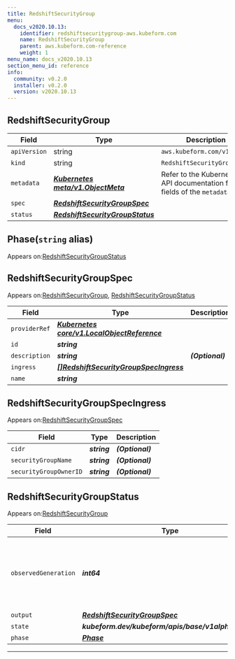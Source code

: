 ```yaml
---
title: RedshiftSecurityGroup
menu:
  docs_v2020.10.13:
    identifier: redshiftsecuritygroup-aws.kubeform.com
    name: RedshiftSecurityGroup
    parent: aws.kubeform.com-reference
    weight: 1
menu_name: docs_v2020.10.13
section_menu_id: reference
info:
  community: v0.2.0
  installer: v0.2.0
  version: v2020.10.13
---
```


## RedshiftSecurityGroup
| Field | Type | Description |
| ------ | ----- | ----------- |
| `apiVersion` | string | `aws.kubeform.com/v1alpha1` |
|    `kind` | string | `RedshiftSecurityGroup` |
| `metadata` | ***[Kubernetes meta/v1.ObjectMeta](https://kubernetes.io/docs/reference/generated/kubernetes-api/v1.13/#objectmeta-v1-meta)***|Refer to the Kubernetes API documentation for the fields of the `metadata` field.|
| `spec` | ***[RedshiftSecurityGroupSpec](#redshiftsecuritygroupspec)***||
| `status` | ***[RedshiftSecurityGroupStatus](#redshiftsecuritygroupstatus)***||
## Phase(`string` alias)

Appears on:[RedshiftSecurityGroupStatus](#redshiftsecuritygroupstatus)

## RedshiftSecurityGroupSpec

Appears on:[RedshiftSecurityGroup](#redshiftsecuritygroup), [RedshiftSecurityGroupStatus](#redshiftsecuritygroupstatus)

| Field | Type | Description |
| ------ | ----- | ----------- |
| `providerRef` | ***[Kubernetes core/v1.LocalObjectReference](https://kubernetes.io/docs/reference/generated/kubernetes-api/v1.13/#localobjectreference-v1-core)***||
| `id` | ***string***||
| `description` | ***string***| ***(Optional)*** |
| `ingress` | ***[[]RedshiftSecurityGroupSpecIngress](#redshiftsecuritygroupspecingress)***||
| `name` | ***string***||
## RedshiftSecurityGroupSpecIngress

Appears on:[RedshiftSecurityGroupSpec](#redshiftsecuritygroupspec)

| Field | Type | Description |
| ------ | ----- | ----------- |
| `cidr` | ***string***| ***(Optional)*** |
| `securityGroupName` | ***string***| ***(Optional)*** |
| `securityGroupOwnerID` | ***string***| ***(Optional)*** |
## RedshiftSecurityGroupStatus

Appears on:[RedshiftSecurityGroup](#redshiftsecuritygroup)

| Field | Type | Description |
| ------ | ----- | ----------- |
| `observedGeneration` | ***int64***| ***(Optional)*** Resource generation, which is updated on mutation by the API Server.|
| `output` | ***[RedshiftSecurityGroupSpec](#redshiftsecuritygroupspec)***| ***(Optional)*** |
| `state` | ***kubeform.dev/kubeform/apis/base/v1alpha1.State***| ***(Optional)*** |
| `phase` | ***[Phase](#phase)***| ***(Optional)*** |
---
